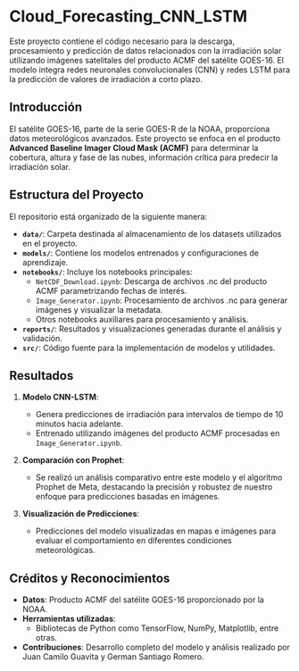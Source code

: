 # Cloud_Forecasting_CNN_LSTM

Este proyecto contiene el código necesario para la descarga, procesamiento y predicción de datos relacionados con la irradiación solar utilizando imágenes satelitales del producto ACMF del satélite GOES-16. El modelo integra redes neuronales convolucionales (CNN) y redes LSTM para la predicción de valores de irradiación a corto plazo.

## Introducción

El satélite GOES-16, parte de la serie GOES-R de la NOAA, proporciona datos meteorológicos avanzados. Este proyecto se enfoca en el producto **Advanced Baseline Imager Cloud Mask (ACMF)** para determinar la cobertura, altura y fase de las nubes, información crítica para predecir la irradiación solar.

## Estructura del Proyecto

El repositorio está organizado de la siguiente manera:

- **`data/`**: Carpeta destinada al almacenamiento de los datasets utilizados en el proyecto.
- **`models/`**: Contiene los modelos entrenados y configuraciones de aprendizaje.
- **`notebooks/`**: Incluye los notebooks principales:
  - `NetCDF_Download.ipynb`: Descarga de archivos .nc del producto ACMF parametrizando fechas de interés.
  - `Image_Generator.ipynb`: Procesamiento de archivos .nc para generar imágenes y visualizar la metadata.
  - Otros notebooks auxiliares para procesamiento y análisis.
- **`reports/`**: Resultados y visualizaciones generadas durante el análisis y validación.
- **`src/`**: Código fuente para la implementación de modelos y utilidades.

## Resultados

1. **Modelo CNN-LSTM**:
   - Genera predicciones de irradiación para intervalos de tiempo de 10 minutos hacia adelante.
   - Entrenado utilizando imágenes del producto ACMF procesadas en `Image_Generator.ipynb`.

2. **Comparación con Prophet**:
   - Se realizó un análisis comparativo entre este modelo y el algoritmo Prophet de Meta, destacando la precisión y robustez de nuestro enfoque para predicciones basadas en imágenes.

3. **Visualización de Predicciones**:
   - Predicciones del modelo visualizadas en mapas e imágenes para evaluar el comportamiento en diferentes condiciones meteorológicas.

## Créditos y Reconocimientos

- **Datos**: Producto ACMF del satélite GOES-16 proporcionado por la NOAA.
- **Herramientas utilizadas**:
  - Bibliotecas de Python como TensorFlow, NumPy, Matplotlib, entre otras.
- **Contribuciones**: Desarrollo completo del modelo y análisis realizado por Juan Camilo Guavita y German Santiago Romero.
